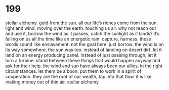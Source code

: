 # 199

stellar alchemy. gold from the sun. all our life’s riches come from the sun. light and wind, moving over the earth. touching us all. why not reach out and use it, borrow the wind as it passes, catch the sunlight as it lands? it’s falling on us all the time like an energetic rain. capture, harness. these words sound like enslavement. not the goal here. just borrow. the wind is on its way somewhere, the sun was too. instead of landing on desert dirt, let it land on an energy producing panel. instead of just passing through, let it turn a turbine. stand between these things that would happen anyway and ask for their help. the wind and sun have always been our allies, in the right circumstances. let them be a boon. put them to work in a spirit of cooperation. they are the root of our wealth, tap into that flow. it is like making money out of thin air. stellar alchemy. 